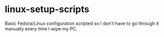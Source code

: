 # linux-setup-scripts
Basic Fedora/Linux configuration scripted so I don't have to go through it manually every time I wipe my PC.
